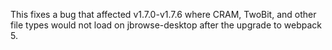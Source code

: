 This fixes a bug that affected v1.7.0-v1.7.6 where CRAM, TwoBit, and other file
types would not load on jbrowse-desktop after the upgrade to webpack 5.
